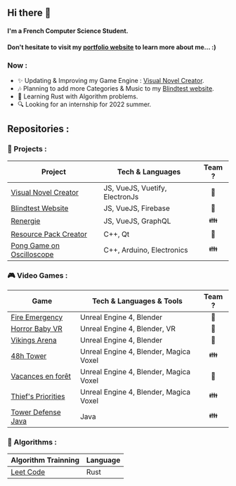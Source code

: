 ## Hi there 👋

#### I'm a French Computer Science Student.
#### Don't hesitate to visit my [portfolio website](https://www.romainbriend.com/) to learn more about me... :)

### Now :
- ✨ Updating & Improving my Game Engine : [Visual Novel Creator](https://github.com/yami2200/visualnovelcreator).
- 🎶 Planning to add more Categories & Music to my [Blindtest website](https://github.com/yami2200/animeblindtest).
- 📐 Learning Rust with Algorithm problems.
- 🔍 Looking for an internship for 2022 summer.

## Repositories :

### 🥼 Projects :
| Project                                                                            | Tech & Languages               | Team ?                 |
|------------------------------------------------------------------------------------|--------------------------------|------------------------|
| [Visual Novel Creator](https://github.com/yami2200/visualnovelcreator)             | JS, VueJS, Vuetify, ElectronJs | <center> 🧑  </center> |
| [Blindtest Website](https://github.com/yami2200/animeblindtest)                    | JS, VueJS, Firebase            | <center> 🧑  </center> |
| [Renergie](https://github.com/Renergie-app)                                        | JS, VueJS, GraphQL             | <center> 👪  </center> |
| [Resource Pack Creator](https://www.youtube.com/watch?v=tg6_uArWw_Y)               | C++, Qt                        | <center> 🧑  </center> |
| [Pong Game on Oscilloscope](https://github.com/yami2200/pong-arduino-oscilloscope) | C++, Arduino, Electronics      | <center> 👪 </center>  |

### 🎮 Video Games :
| Game                                                                      | Tech & Languages & Tools               | Team ?                 |
|---------------------------------------------------------------------------|----------------------------------------|------------------------|
| [Fire Emergency](https://yami2200.itch.io/fire-emergency)                 | Unreal Engine 4, Blender               | <center> 🧑  </center> |
| [Horror Baby VR](https://www.youtube.com/watch?v=PZwnq6_IW3g)             | Unreal Engine 4, Blender, VR           | <center> 🧑  </center> |
| [Vikings Arena](https://www.youtube.com/watch?v=jWPfQKVmT_U)              | Unreal Engine 4, Blender               | <center> 🧑  </center> |
| [48h Tower](https://yami2200.itch.io/48h-tower)                           | Unreal Engine 4, Blender, Magica Voxel | <center> 👪  </center> |
| [Vacances en forêt](https://yami2200.itch.io/vacances-en-foret)           | Unreal Engine 4, Blender, Magica Voxel | <center> 🧑  </center> |
| [Thief's Priorities](https://yami2200.itch.io/thiefs-priorities)          | Unreal Engine 4, Blender, Magica Voxel | <center> 👪  </center> |
| [Tower Defense Java](https://github.com/pixselve-school/towerdefensejava) | Java                                   | <center> 👪  </center> |                           |

### 🧶 Algorithms :

| Algorithm Trainning                               | Language |
|---------------------------------------------------|----------|
| [Leet Code](https://github.com/yami2200/leetcode) | Rust     |
